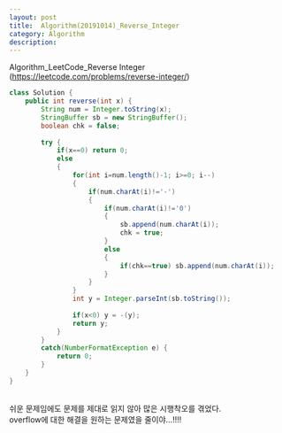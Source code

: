 ```yaml
---
layout: post
title:  Algorithm(20191014)_Reverse_Integer
category: Algorithm 
description: 
---
```


Algorithm_LeetCode_<span class="red">Reverse Integer</span>
(https://leetcode.com/problems/reverse-integer/)
<br>

```java
class Solution {
    public int reverse(int x) {
        String num = Integer.toString(x);
		StringBuffer sb = new StringBuffer();
        boolean chk = false;
		
		try {
			if(x==0) return 0;
			else
			{
				for(int i=num.length()-1; i>=0; i--)
				{
					if(num.charAt(i)!='-')
					{
						if(num.charAt(i)!='0')
						{
							sb.append(num.charAt(i));
							chk = true;
						}
						else
						{
							if(chk==true) sb.append(num.charAt(i));
						}
					}
				}
				int y = Integer.parseInt(sb.toString());
				
				if(x<0) y = -(y);
				return y;
			}
		}
		catch(NumberFormatException e) {
			return 0;
		}
    }
}
```
<br>
쉬운 문제임에도 문제를 제대로 읽지 않아 많은 시행착오를 겪었다.<br>
overflow에 대한 해결을 원하는 문제였을 줄이야...!!!!<br>
<br><br><br>